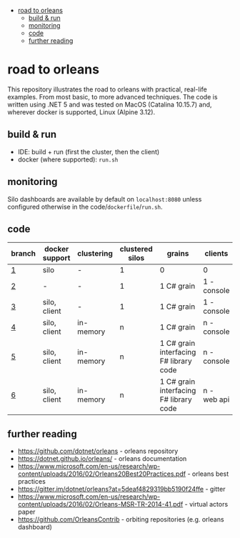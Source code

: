 - [road to orleans](#road-to-orleans)
  - [build & run](#build--run)
  - [monitoring](#monitoring)
  - [code](#code)
  - [further reading](#further-reading)

# road to orleans

This repository illustrates the road to orleans with practical, real-life examples. From most basic, to more advanced techniques. The code is written using .NET 5 and was tested on MacOS (Catalina 10.15.7) and, wherever docker is supported, Linux (Alpine 3.12).

## build & run

* IDE: build + run (first the cluster, then the client)
* docker (where supported): `run.sh`

## monitoring

Silo dashboards are available by default on `localhost:8080` unless configured otherwise in the code/`dockerfile`/`run.sh`.

## code

| branch | docker support | clustering | clustered silos | grains | clients |
| --- | --- | --- | --- | --- | --- |
| [1](../../tree/solution1/1/readme.md) | silo | - | 1 | 0 | 0 |
| [2](../../tree/solution2/readme.md) | - | - | 1 | 1 C# grain | 1 - console |
| [3](../../tree/solution3/readme.md) | silo, client | - | 1 | 1 C# grain | 1 - console |
| [4](../../tree/solution4/readme.md) | silo, client | in-memory | n | 1 C# grain | n - console |
| [5](../../tree/solution5/readme.md) | silo, client | in-memory | n | 1 C# grain interfacing F# library code | n - console |
| [6](../../tree/solution6/readme.md) | silo, client | in-memory | n | 1 C# grain interfacing F# library code | n - web api |

## further reading

* https://github.com/dotnet/orleans - orleans repository
* https://dotnet.github.io/orleans/ - orleans documentation
* https://www.microsoft.com/en-us/research/wp-content/uploads/2016/02/Orleans20Best20Practices.pdf - orleans best practices
* https://gitter.im/dotnet/orleans?at=5deaf4829319bb5190f24ffe - gitter
* https://www.microsoft.com/en-us/research/wp-content/uploads/2016/02/Orleans-MSR-TR-2014-41.pdf - virtual actors paper
* https://github.com/OrleansContrib - orbiting repositories (e.g. orleans dashboard)